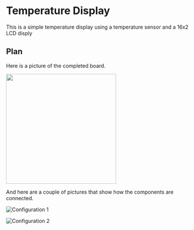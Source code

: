 # Temperature Display

This is a simple temperature display using a temperature sensor and a 16x2 LCD disply

## Plan

Here is a picture of the completed board.

<img src="/IMG_4701.jpg" width="300">

And here are a couple of pictures that show how the components are connected.

![Configuration 1](IMG_4699.HEIC)

![Configuration 2](IMG_4700.HEIC)

